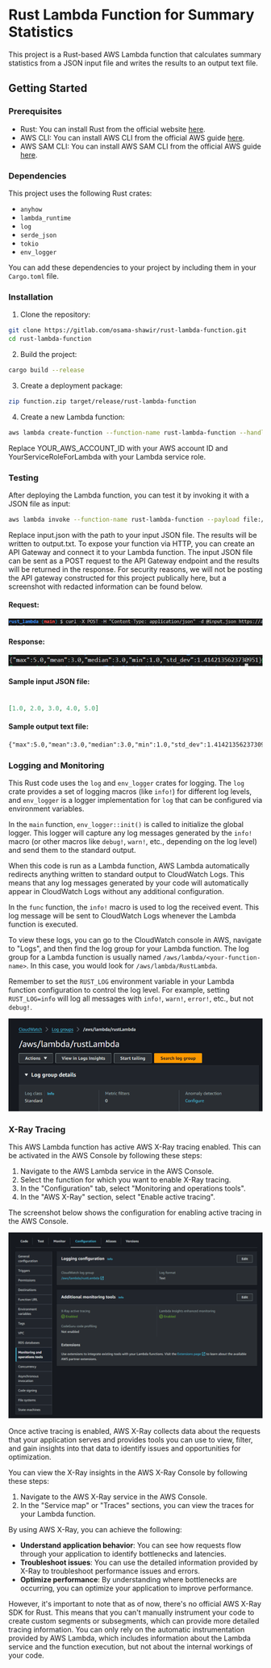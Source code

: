 # Rust Lambda Function for Summary Statistics

This project is a Rust-based AWS Lambda function that calculates summary statistics from a JSON input file and writes the results to an output text file.

## Getting Started

### Prerequisites

- Rust: You can install Rust from the official website [here](https://www.rust-lang.org/tools/install).
- AWS CLI: You can install AWS CLI from the official AWS guide [here](https://aws.amazon.com/cli/).
- AWS SAM CLI: You can install AWS SAM CLI from the official AWS guide [here](https://docs.aws.amazon.com/serverless-application-model/latest/developerguide/serverless-sam-cli-install.html).

### Dependencies

This project uses the following Rust crates:

- `anyhow`
- `lambda_runtime`
- `log`
- `serde_json`
- `tokio`
- `env_logger`

You can add these dependencies to your project by including them in your `Cargo.toml` file.

### Installation

1. Clone the repository:

```bash
git clone https://gitlab.com/osama-shawir/rust-lambda-function.git
cd rust-lambda-function
```

2. Build the project:

```bash
cargo build --release
```

3. Create a deployment package:

```bash
zip function.zip target/release/rust-lambda-function
```

4. Create a new Lambda function:

```bash
aws lambda create-function --function-name rust-lambda-function --handler doesn't.matter --zip-file fileb://function.zip --runtime provided --role arn:aws:iam::YOUR_AWS_ACCOUNT_ID:role/service-role/YourServiceRoleForLambda
```

Replace YOUR_AWS_ACCOUNT_ID with your AWS account ID and YourServiceRoleForLambda with your Lambda service role.

### Testing

After deploying the Lambda function, you can test it by invoking it with a JSON file as input:

```bash
aws lambda invoke --function-name rust-lambda-function --payload file://input.json output.txt
```
Replace input.json with the path to your input JSON file. The results will be written to output.txt.
To expose your function via HTTP, you can create an API Gateway and connect it to your Lambda function. The input JSON file can be sent as a POST request to the API Gateway endpoint and the results will be returned in the response. For security reasons, we will not be posting the API gateway constructed for this project publically here, but a screenshot with redacted information can be found below.


#### Request:

![alt text](image.png)

#### Response:

![alt text](image-1.png)

#### Sample input JSON file:

```json

[1.0, 2.0, 3.0, 4.0, 5.0]

```

#### Sample output text file:

```txt
{"max":5.0,"mean":3.0,"median":3.0,"min":1.0,"std_dev":1.4142135623730951}
```

### Logging and Monitoring

This Rust code uses the `log` and `env_logger` crates for logging. The `log` crate provides a set of logging macros (like `info!`) for different log levels, and `env_logger` is a logger implementation for `log` that can be configured via environment variables.

In the `main` function, `env_logger::init()` is called to initialize the global logger. This logger will capture any log messages generated by the `info!` macro (or other macros like `debug!`, `warn!`, etc., depending on the log level) and send them to the standard output.

When this code is run as a Lambda function, AWS Lambda automatically redirects anything written to standard output to CloudWatch Logs. This means that any log messages generated by your code will automatically appear in CloudWatch Logs without any additional configuration.

In the `func` function, the `info!` macro is used to log the received event. This log message will be sent to CloudWatch Logs whenever the Lambda function is executed.

To view these logs, you can go to the CloudWatch console in AWS, navigate to "Logs", and then find the log group for your Lambda function. The log group for a Lambda function is usually named `/aws/lambda/<your-function-name>`. In this case, you would look for `/aws/lambda/RustLambda`.

Remember to set the `RUST_LOG` environment variable in your Lambda function configuration to control the log level. For example, setting `RUST_LOG=info` will log all messages with `info!`, `warn!`, `error!`, etc., but not `debug!`.

![alt text](image-2.png)

### X-Ray Tracing

This AWS Lambda function has active AWS X-Ray tracing enabled. This can be activated in the AWS Console by following these steps:

1. Navigate to the AWS Lambda service in the AWS Console.
2. Select the function for which you want to enable X-Ray tracing.
3. In the "Configuration" tab, select "Monitoring and operations tools".
4. In the "AWS X-Ray" section, select "Enable active tracing".

The screenshot below shows the configuration for enabling active tracing in the AWS Console.

![alt text](image-3.png)

Once active tracing is enabled, AWS X-Ray collects data about the requests that your application serves and provides tools you can use to view, filter, and gain insights into that data to identify issues and opportunities for optimization.

You can view the X-Ray insights in the AWS X-Ray Console by following these steps:

1. Navigate to the AWS X-Ray service in the AWS Console.
2. In the "Service map" or "Traces" sections, you can view the traces for your Lambda function.

By using AWS X-Ray, you can achieve the following:

- **Understand application behavior**: You can see how requests flow through your application to identify bottlenecks and latencies.
- **Troubleshoot issues**: You can use the detailed information provided by X-Ray to troubleshoot performance issues and errors.
- **Optimize performance**: By understanding where bottlenecks are occurring, you can optimize your application to improve performance.

However, it's important to note that as of now, there's no official AWS X-Ray SDK for Rust. This means that you can't manually instrument your code to create custom segments or subsegments, which can provide more detailed tracing information. You can only rely on the automatic instrumentation provided by AWS Lambda, which includes information about the Lambda service and the function execution, but not about the internal workings of your code.
